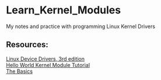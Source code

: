# Learn_Kernel_Modules
My notes and practice with programming Linux Kernel Drivers

## Resources:<br>
[Linux Device Drivers, 3rd edition](https://lwn.net/Kernel/LDD3/) <br>
[Hello World Kernel Module Tutorial](https://www.geeksforgeeks.org/linux-kernel-module-programming-hello-world-program/) <br>
[The Basics](https://thelinuxcode.com/linux-device-driver-tutorial/)
